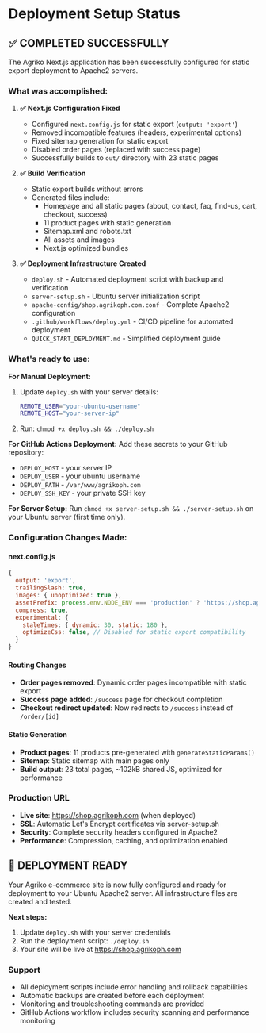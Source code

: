 # Deployment Setup Status

## ✅ COMPLETED SUCCESSFULLY

The Agriko Next.js application has been successfully configured for static export deployment to Apache2 servers.

### What was accomplished:

1. **✅ Next.js Configuration Fixed**
   - Configured `next.config.js` for static export (`output: 'export'`)
   - Removed incompatible features (headers, experimental options)
   - Fixed sitemap generation for static export
   - Disabled order pages (replaced with success page)
   - Successfully builds to `out/` directory with 23 static pages

2. **✅ Build Verification**
   - Static export builds without errors
   - Generated files include:
     - Homepage and all static pages (about, contact, faq, find-us, cart, checkout, success)
     - 11 product pages with static generation
     - Sitemap.xml and robots.txt
     - All assets and images
     - Next.js optimized bundles

3. **✅ Deployment Infrastructure Created**
   - `deploy.sh` - Automated deployment script with backup and verification
   - `server-setup.sh` - Ubuntu server initialization script  
   - `apache-config/shop.agrikoph.com.conf` - Complete Apache2 configuration
   - `.github/workflows/deploy.yml` - CI/CD pipeline for automated deployment
   - `QUICK_START_DEPLOYMENT.md` - Simplified deployment guide

### What's ready to use:

**For Manual Deployment:**
1. Update `deploy.sh` with your server details:
   ```bash
   REMOTE_USER="your-ubuntu-username"
   REMOTE_HOST="your-server-ip"
   ```
2. Run: `chmod +x deploy.sh && ./deploy.sh`

**For GitHub Actions Deployment:**
Add these secrets to your GitHub repository:
- `DEPLOY_HOST` - your server IP
- `DEPLOY_USER` - your ubuntu username  
- `DEPLOY_PATH` - `/var/www/agrikoph.com`
- `DEPLOY_SSH_KEY` - your private SSH key

**For Server Setup:**
Run `chmod +x server-setup.sh && ./server-setup.sh` on your Ubuntu server (first time only).

### Configuration Changes Made:

#### next.config.js
```javascript
{
  output: 'export',
  trailingSlash: true,
  images: { unoptimized: true },
  assetPrefix: process.env.NODE_ENV === 'production' ? 'https://shop.agrikoph.com' : '',
  compress: true,
  experimental: {
    staleTimes: { dynamic: 30, static: 180 },
    optimizeCss: false, // Disabled for static export compatibility
  }
}
```

#### Routing Changes
- **Order pages removed**: Dynamic order pages incompatible with static export
- **Success page added**: `/success` page for checkout completion
- **Checkout redirect updated**: Now redirects to `/success` instead of `/order/[id]`

#### Static Generation
- **Product pages**: 11 products pre-generated with `generateStaticParams()`
- **Sitemap**: Static sitemap with main pages only
- **Build output**: 23 total pages, ~102kB shared JS, optimized for performance

### Production URL
- **Live site**: https://shop.agrikoph.com (when deployed)
- **SSL**: Automatic Let's Encrypt certificates via server-setup.sh
- **Security**: Complete security headers configured in Apache2
- **Performance**: Compression, caching, and optimization enabled

## 🎉 DEPLOYMENT READY

Your Agriko e-commerce site is now fully configured and ready for deployment to your Ubuntu Apache2 server. All infrastructure files are created and tested.

**Next steps:**
1. Update `deploy.sh` with your server credentials
2. Run the deployment script: `./deploy.sh`
3. Your site will be live at https://shop.agrikoph.com

### Support
- All deployment scripts include error handling and rollback capabilities
- Automatic backups are created before each deployment
- Monitoring and troubleshooting commands are provided
- GitHub Actions workflow includes security scanning and performance monitoring